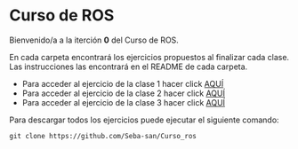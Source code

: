 # Curso de ROS
Bienvenido/a a la iterción **0** del Curso de ROS.

En cada carpeta encontrará los ejercicios propuestos al finalizar cada clase. Las instrucciones las encontrará en el README de cada carpeta.

- Para acceder al ejercicio de la clase 1 hacer click [AQUÍ](https://github.com/Seba-san/Curso_ros/tree/main/ej2)
- Para acceder al ejercicio de la clase 2 hacer click [AQUÍ](https://github.com/Seba-san/Curso_ros/tree/main/ej3)
- Para acceder al ejercicio de la clase 3 hacer click [AQUÍ](https://github.com/Seba-san/Curso_ros/tree/main/ej4)

Para descargar todos los ejercicios puede ejecutar el siguiente comando:

`git clone https://github.com/Seba-san/Curso_ros`
